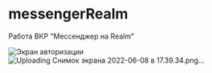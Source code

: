 # messengerRealm
Работа ВКР "Мессенджер на Realm"

![Экран авторизации](https://user-images.githubusercontent.com/17139890/163708617-3a53aa05-b813-4618-bae1-56c07edd62a1.png)![Uploading Снимок экрана 2022-06-08 в 17.39.34.png…]()
